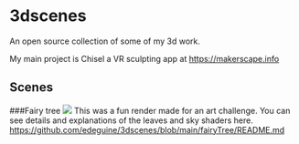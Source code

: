 # 3dscenes

An open source collection of some of my 3d work.

My main project is Chisel a VR sculpting app at https://makerscape.info

## Scenes

###Fairy tree
![](assets/fairyTreeRenderBlender.png)
This was a fun render made for an art challenge. You can see details and explanations of the leaves and sky shaders here.
https://github.com/edeguine/3dscenes/blob/main/fairyTree/README.md
